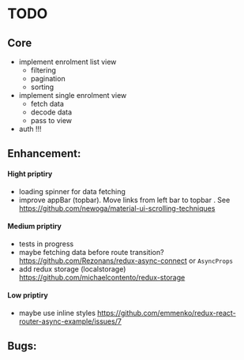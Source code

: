 # TODO

## Core
- implement enrolment list view
    + filtering
    + pagination
    + sorting
- implement single enrolment view
    + fetch data
    + decode data
    + pass to view
- auth !!!

## Enhancement:

#### Hight priptiry 
- loading spinner for data fetching
- improve appBar (topbar). Move links from left bar to topbar . See https://github.com/newoga/material-ui-scrolling-techniques

#### Medium  priptiry
- tests in progress
- maybe fetching data before route transition? https://github.com/Rezonans/redux-async-connect or  `AsyncProps`
- add redux storage (localstorage) https://github.com/michaelcontento/redux-storage

#### Low priptiry
- maybe use inline styles https://github.com/emmenko/redux-react-router-async-example/issues/7


## Bugs:
